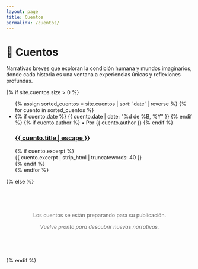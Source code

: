 ```yaml
---
layout: page
title: Cuentos
permalink: /cuentos/
---
```


<div class="category-header">
  <h1>📖 Cuentos</h1>
  <p class="category-description">
    Narrativas breves que exploran la condición humana y mundos imaginarios, 
    donde cada historia es una ventana a experiencias únicas y reflexiones profundas.
  </p>
</div>

{% if site.cuentos.size > 0 %}
  <ul class="post-list">
    {% assign sorted_cuentos = site.cuentos | sort: 'date' | reverse %}
    {% for cuento in sorted_cuentos %}
      <li class="post-item">
        <div class="post-meta">
          {% if cuento.date %}
            <time datetime="{{ cuento.date | date_to_xmlschema }}">
              {{ cuento.date | date: "%d de %B, %Y" }}
            </time>
          {% endif %}
          {% if cuento.author %}
            • Por {{ cuento.author }}
          {% endif %}
        </div>
        <h3 class="post-title">
          <a href="{{ cuento.url | relative_url }}">{{ cuento.title | escape }}</a>
        </h3>
        {% if cuento.excerpt %}
          <div class="post-excerpt">
            {{ cuento.excerpt | strip_html | truncatewords: 40 }}
          </div>
        {% endif %}
      </li>
    {% endfor %}
  </ul>
{% else %}
  <div style="text-align: center; padding: 60px 20px; color: #666;">
    <p>Los cuentos se están preparando para su publicación.</p>
    <p><em>Vuelve pronto para descubrir nuevas narrativas.</em></p>
  </div>
{% endif %}
